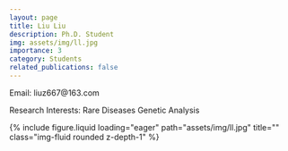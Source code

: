 ```yaml
---
layout: page
title: Liu Liu
description: Ph.D. Student
img: assets/img/ll.jpg
importance: 3
category: Students
related_publications: false
---
```



<div class="row">
    <div class="col-sm-8 mt-3 mt-md-0">
        <p>Email: liuz667@163.com</p>
        <p>Research Interests: Rare Diseases Genetic Analysis</p>
    </div>
    <div class="col-sm-4 mt-3 mt-md-0">
        {% include figure.liquid loading="eager" path="assets/img/ll.jpg" title="" class="img-fluid rounded z-depth-1" %}
    </div>
</div>

